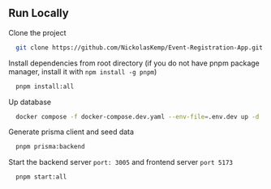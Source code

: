 ## Run Locally

Clone the project

```bash
  git clone https://github.com/NickolasKemp/Event-Registration-App.git
```

Install dependencies from root directory (if you do not have pnpm package manager, install it with `npm install -g pnpm`)

```bash
  pnpm install:all
```

Up database

```bash
  docker compose -f docker-compose.dev.yaml --env-file=.env.dev up -d
```

Generate prisma client and seed data

```bash
  pnpm prisma:backend
```

Start the backend server `port: 3005`  and frontend server `port 5173`

```bash
  pnpm start:all
```

